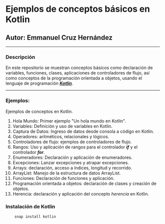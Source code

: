 # Ejemplos de conceptos básicos en Kotlin
## Autor: Emmanuel Cruz Hernández

----

### Descripción
En este repositorio se muestran conceptos básicos como declaración de variables, funciones, clases, aplicaciones de controladores de flujo, así como conceptos de la programación orientada a objetos, usando el lenguaje de programación [***Kotlin***](https://kotlinlang.org/docs/home.html).

----

### Ejemplos:
Ejemplos de conceptos en Kotlin.

1. Hola Mundo: Primer ejemplo "Un hola mundo en Kotlin".
2. Variables: Definición y uso de variables en Kotlin.
3. Captura de Datos: Ingreso de datos desde consola a código en Kotlin.
4. Operadores: aritméticos, relacionales y lógicos.
5. Controladores de flujo: ejemplos de controladores de flujo.
6. Rangos: Uso y aplicación de rangos para el controlador ***if*** y el controlador ***for***.
7. Enumeradores: Declaración y aplicación de enumeradores.
8. Excepciones: Lanzar excepciones y atrapar excepciones.
9. Arrays: declaración, acceso a índices, longitud y recorrido.
10. ArrayList: Manejo de la estructura de datos ArrayList.
11. Funciones: Declaración de funciones y aplicación.
12. Programación orientada a objetos: declaración de clases y creación de objetos.
13. Herencia: declaración y aplicación del concepto _herencia_ en Kotlin.

### Instalación de Kotlin

		snap install kotlin
